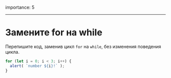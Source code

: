 importance: 5

---

# Замените for на while

Перепишите код, заменив цикл `for` на `while`, без изменения поведения цикла.

```js run
for (let i = 0; i < 3; i++) {
  alert( `number ${i}!` );
}
```
